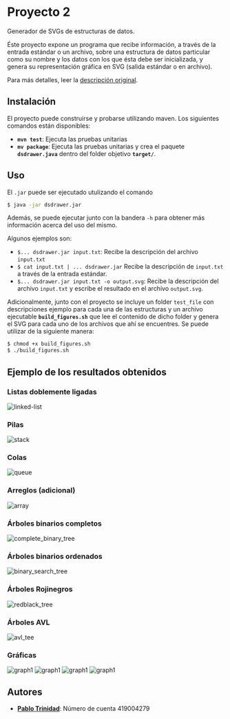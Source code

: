 # Proyecto 2

Generador de SVGs de estructuras de datos.

Éste proyecto expone un programa que recibe información, a través de la
entrada estándar o un archivo, sobre una estructura de datos particular
como su nombre y los datos con los que ésta debe ser inicializada, 
y genera su representación gráfica en SVG (salida estándar o en archivo).

Para más detalles, leer la [descripción original](Proyecto-2.md).

## Instalación

El proyecto puede construirse y probarse utilizando maven. Los siguientes
comandos están disponibles:

* **`mvn test`**: Ejecuta las pruebas unitarias
* **`mv package`**: Ejecuta las pruebas unitarias y crea el paquete
  **`dsdrawer.java`** dentro del folder objetivo **`target/`**.

## Uso

El `.jar` puede ser ejecutado utulizando el comando

```bash
$ java -jar dsdrawer.jar
```

Además, se puede ejecutar junto con la bandera `-h` para obtener más
información acerca del uso del mismo.

Algunos ejemplos son:

* `$... dsdrawer.jar input.txt`: Recibe la descripción del archivo `input.txt`
* `$ cat input.txt | ... dsdrawer.jar` Recibe la descripción de `input.txt` a
  través de la entrada estándar.
* `$... dsdrawer.jar input.txt -o output.svg`: Recibe la descripción del archivo
  `input.txt` y escribe el resultado en el archivo `output.svg`.

Adicionalmente, junto con el proyecto se incluye un folder `test_file` con
descripciones ejemplo para cada una de las estructuras y un archivo ejecutable
**`build_figures.sh`** que lee el contenido de dicho folder y genera el SVG
para cada uno de los archivos que ahí se encuentres. Se puede utilizar de
la siguiente manera:

```bash
$ chmod +x build_figures.sh
$ ./build_figures.sh
```

## Ejemplo de los resultados obtenidos

### Listas doblemente ligadas
![linked-list](assets/linked-list.png)

### Pilas
![stack](assets/stack.png)

### Colas
![queue](assets/queue.png)

### Arreglos (adicional)
![array](assets/array.png)

### Árboles binarios completos
![complete_binary_tree](assets/complete_binary_tree.png)

### Árboles binarios ordenados
![binary_search_tree](assets/binary_search_tree.png)

### Árboles Rojinegros
![redblack_tree](assets/redblack_tree.png)

### Árboles AVL
![avl_tee](assets/avl_tree.png)

### Gráficas
![graph1](assets/graph1.png)
![graph1](assets/graph2.png)
![graph1](assets/graph3.png)
![graph1](assets/graph4.png)

## Autores

* [**Pablo Trinidad**](https://github.com/pablotrinidad): Número de cuenta 419004279
